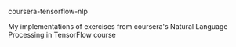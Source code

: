 coursera-tensorflow-nlp

My implementations of exercises from coursera's Natural Language Processing in TensorFlow course
